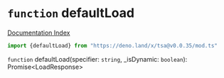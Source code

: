 # `function` defaultLoad

[Documentation Index](../README.md)

```ts
import {defaultLoad} from "https://deno.land/x/tsa@v0.0.35/mod.ts"
```

`function` defaultLoad(specifier: `string`, \_isDynamic: `boolean`): Promise\<LoadResponse>

